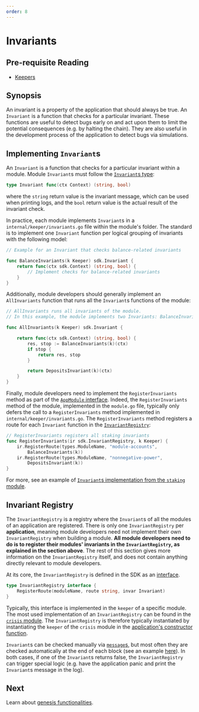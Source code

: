 ```yaml
---
order: 8
---
```


# Invariants

## Pre-requisite Reading

- [Keepers](./keeper.md)

## Synopsis

An invariant is a property of the application that should always be true. An `Invariant` is a function that checks for a particular invariant. These functions are useful to detect bugs early on and act upon them to limit the potential consequences (e.g. by halting the chain). They are also useful in the development process of the application to detect bugs via simulations. 

## Implementing `Invariant`s

An `Invariant` is a function that checks for a particular invariant within a module. Module `Invariant`s must follow the [`Invariant`s type](https://github.com/cosmos/cosmos-sdk/blob/master/types/invariant.go#L9):

```go
type Invariant func(ctx Context) (string, bool)
```

where the `string` return value is the invariant message, which can be used when printing logs, and the `bool` return value is the actual result of the invariant check. 

In practice, each module implements `Invariant`s in a `internal/keeper/invariants.go` file within the module's folder. The standard is to implement one `Invariant` function per logical grouping of invariants with the following model:

```go
// Example for an Invariant that checks balance-related invariants

func BalanceInvariants(k Keeper) sdk.Invariant {
	return func(ctx sdk.Context) (string, bool) {
        // Implement checks for balance-related invariants
    }
}
```

Additionally, module developers should generally implement an `AllInvariants` function that runs all the `Invariant`s functions of the module:

```go
// AllInvariants runs all invariants of the module.
// In this example, the module implements two Invariants: BalanceInvariants and DepositsInvariants

func AllInvariants(k Keeper) sdk.Invariant {

	return func(ctx sdk.Context) (string, bool) {
		res, stop := BalanceInvariants(k)(ctx)
		if stop {
			return res, stop
		}

		return DepositsInvariant(k)(ctx)
	}
}
```

Finally, module developers need to implement the `RegisterInvariants` method as part of the [`AppModule` interface](./module-manager.md#appmodule). Indeed, the `RegisterInvariants` method of the module, implemented in the `module.go` file, typically only defers the call to a `RegisterInvariants` method implemented in `internal/keeper/invariants.go`. The `RegisterInvariants` method registers a route for each `Invariant` function in the [`InvariantRegistry`](#invariant-registry):


```go
// RegisterInvariants registers all staking invariants
func RegisterInvariants(ir sdk.InvariantRegistry, k Keeper) {
	ir.RegisterRoute(types.ModuleName, "module-accounts",
		BalanceInvariants(k))
	ir.RegisterRoute(types.ModuleName, "nonnegative-power",
		DepositsInvariant(k))
}
```

For more, see an example of [`Invariant`s implementation from the `staking` module](https://github.com/cosmos/cosmos-sdk/blob/master/x/staking/keeper/invariants.go). 

## Invariant Registry

The `InvariantRegistry` is a registry where the `Invariant`s of all the modules of an application are registered. There is only one `InvariantRegistry` per **application**, meaning module developers need not implement their own `InvariantRegistry` when building a module. **All module developers need to do is to register their modules' invariants in the `InvariantRegistry`, as explained in the section above**. The rest of this section gives more information on the `InvariantRegistry` itself, and does not contain anything directly relevant to module developers. 

At its core, the `InvariantRegistry` is defined in the SDK as an [interface](https://github.com/cosmos/cosmos-sdk/blob/master/types/invariant.go#L14-L17). 

```go
type InvariantRegistry interface {
	RegisterRoute(moduleName, route string, invar Invariant)
}
```

Typically, this interface is implemented in the `keeper` of a specific module. The most used implementation of an `InvariantRegistry` can be found in the [`crisis` module](https://github.com/cosmos/cosmos-sdk/blob/master/x/crisis/internal/keeper/keeper.go). The `InvariantRegistry` is therefore typically instantiated by instantiating the `keeper` of the `crisis` module in the [application's constructor function](../basics/app-anatomy.md#constructor-function).

`Invariant`s can be checked manually via [`message`s](./messages-and-queries), but most often they are checked automatically at the end of each block (see an example [here](https://github.com/cosmos/cosmos-sdk/blob/master/x/crisis/abci.go)). In both cases, if one of the `Invariant`s returns false, the `InvariantRegistry` can trigger special logic (e.g. have the application panic and print the `Invariant`s message in the log).

## Next

Learn about [genesis functionalities](./genesis.md). 
